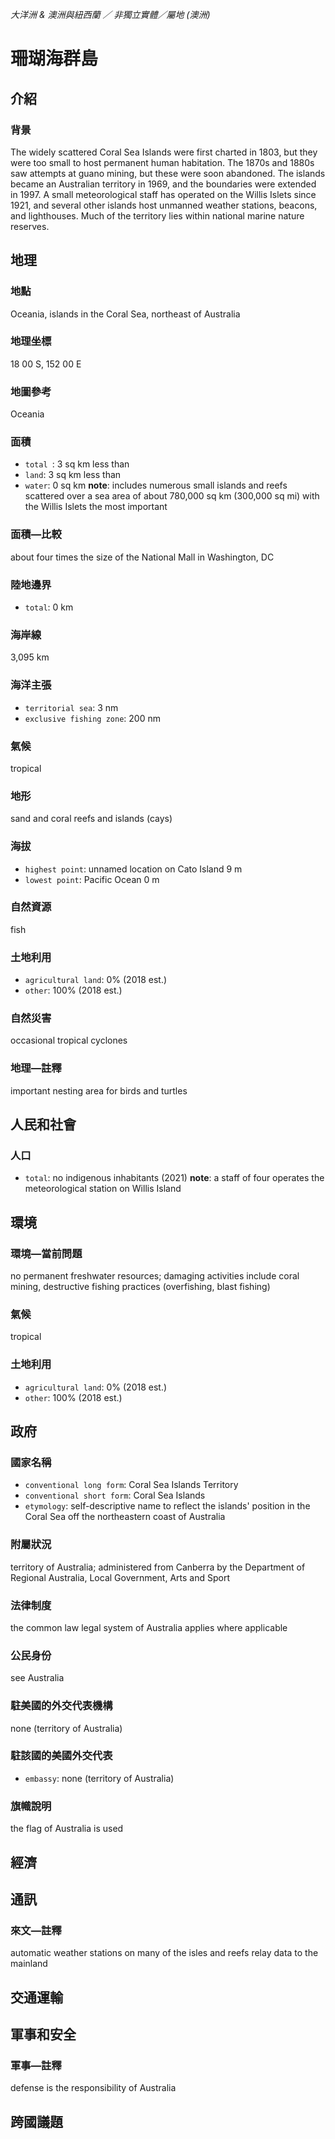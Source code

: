 _大洋洲 & 澳洲與紐西蘭 ／ 非獨立實體／屬地 (澳洲)_

# 珊瑚海群島

## 介紹

### 背景
The widely scattered Coral Sea Islands were first charted in 1803, but they were too small to host permanent human habitation. The 1870s and 1880s saw attempts at guano mining, but these were soon abandoned. The islands became an Australian territory in 1969, and the boundaries were extended in 1997. A small meteorological staff has operated on the Willis Islets since 1921, and several other islands host unmanned weather stations, beacons, and lighthouses. Much of the territory lies within national marine nature reserves.  

## 地理

### 地點
Oceania, islands in the Coral Sea, northeast of Australia

### 地理坐標
18 00 S, 152 00 E

### 地圖參考
Oceania

### 面積
- `total `: 3 sq km less than
- `land`: 3 sq km less than
- `water`: 0 sq km
**note**:  includes numerous small islands and reefs scattered over a sea area of about 780,000 sq km (300,000 sq mi) with the Willis Islets the most important

### 面積—比較
about four times the size of the National Mall in Washington, DC

### 陸地邊界
- `total`: 0 km

### 海岸線
3,095 km

### 海洋主張
- `territorial sea`: 3 nm
- `exclusive fishing zone`: 200 nm

### 氣候
tropical

### 地形
sand and coral reefs and islands (cays)

### 海拔
- `highest point`: unnamed location on Cato Island 9 m
- `lowest point`: Pacific Ocean 0 m

### 自然資源
fish

### 土地利用
- `agricultural land`: 0% (2018 est.)
- `other`: 100% (2018 est.)

### 自然災害
occasional tropical cyclones

### 地理—註釋
important nesting area for birds and turtles

## 人民和社會

### 人口
- `total`: no indigenous inhabitants (2021)
**note**:  a staff of four operates the meteorological station on Willis Island

## 環境

### 環境—當前問題
no permanent freshwater resources; damaging activities include coral mining, destructive fishing practices (overfishing, blast fishing)

### 氣候
tropical

### 土地利用
- `agricultural land`: 0% (2018 est.)
- `other`: 100% (2018 est.)

## 政府

### 國家名稱
- `conventional long form`: Coral Sea Islands Territory
- `conventional short form`: Coral Sea Islands
- `etymology`: self-descriptive name to reflect the islands' position in the Coral Sea off the northeastern coast of Australia

### 附屬狀況
territory of Australia; administered from Canberra by the Department of Regional Australia, Local Government, Arts and Sport

### 法律制度
the common law legal system of Australia applies where applicable

### 公民身份
see Australia

### 駐美國的外交代表機構
none (territory of Australia)

### 駐該國的美國外交代表
- `embassy`: none (territory of Australia)

### 旗幟說明
the flag of Australia is used

## 經濟

## 通訊

### 來文—註釋
automatic weather stations on many of the isles and reefs relay data to the mainland

## 交通運輸

## 軍事和安全

### 軍事—註釋
defense is the responsibility of Australia

## 跨國議題

